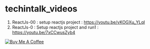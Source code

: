 # techintalk_videos

1) ReactJs-00 : setup reactjs project : https://youtu.be/vKOGXu_YLqI
2) ReactJs-0 : Setup reactjs project and run1 : https://youtu.be/7xCCwusZyb4


<a href="https://www.buymeacoffee.com/Ui7l5omYJ" target="_blank"><img src="https://www.buymeacoffee.com/assets/img/custom_images/orange_img.png" alt="Buy Me A Coffee" style="height: auto !important;width: auto !important;" ></a>
